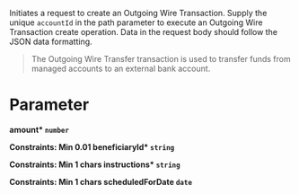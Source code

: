 Initiates a request to create an  Outgoing Wire Transaction. Supply the unique `accountId` in the path parameter to execute an Outgoing Wire Transaction create operation. Data in the request body should follow the JSON data formatting.

> The Outgoing Wire Transfer transaction is used to transfer funds from managed accounts to an external bank account.

# Parameter

<strong>amount*<strong> `number`


Constraints: Min 0.01
<strong>beneficiaryId*<strong> `string`


Constraints: Min 1 chars
<strong>instructions*<strong> `string`


Constraints: Min 1 chars
<strong>scheduledForDate<strong> `date`

